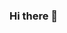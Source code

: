 ### Hi there 👋

<!--
**ibranac/ibranac** is a ✨ _special_ ✨ repository because its `README.md` (this file) appears on your GitHub profile.

Here are some ideas to get you started:

- 🔭 I’m currently getting training from Perscholas in the field of cyber security.
- 🌱 I’m currently working as a data analyst.
- 👯 I’m looking to transition my career from data analysis to cuber securit
